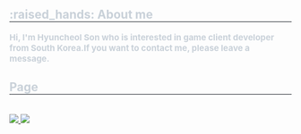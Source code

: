 <div style="text-align: left;"> 
    <h2 style="border-bottom: 1px solid #21262d; color: #c9d1d9;"> :raised_hands: About me </h2>  
    <div style="font-weight: 700; font-size: 15px; text-align: left; color: #c9d1d9;"> Hi, I'm Hyuncheol Son who is interested in game client developer from South Korea.</li></li>If you want to contact me, please leave a message. </div> 
    </div>
    <div style="text-align: left;">
    <h2 style="border-bottom: 1px solid #21262d; color: #c9d1d9;"> Page </h2> <br> 
    <div style="text-align: left;"> <a href=mailto:comgod98@gmail.com> <img src="https://img.shields.io/badge/Gmail-EA4335?style=for-the-badge&logo=Gmail&logoColor=white&link=mailto:comgod98@gmail.com"> </a>
         <a href=https://toward-the-future.tistory.com> <img src="https://img.shields.io/badge/Tistory-000000?style=for-the-badge&logo=Tistory&logoColor=white&link=https://toward-the-future.tistory.com"> </a>
          </div>  <br> 
    <div style="text-align: left;">  </div> 
    </div>
    

<!--
**coMGod98/coMGod98** is a ✨ _special_ ✨ repository because its `README.md` (this file) appears on your GitHub profile.

Here are some ideas to get you started:

- 🔭 I’m currently working on ...
- 🌱 I’m currently learning ...
- 👯 I’m looking to collaborate on ...
- 🤔 I’m looking for help with ...
- 💬 Ask me about ...
- 📫 How to reach me: ...
- 😄 Pronouns: ...
- ⚡ Fun fact: ...
-->
